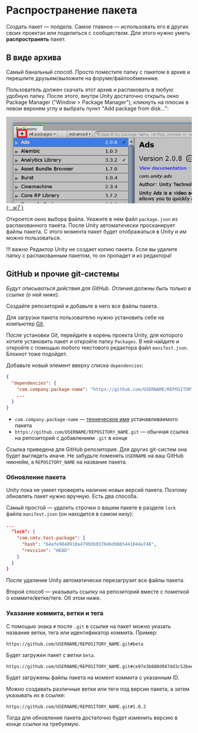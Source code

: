 # Распространение пакета

Создать пакет — полдела. Самое главное — использовать его в других своих проектах или поделиться с сообществом.
Для этого нужно уметь **распространять** пакет.

## В виде архива

Самый банальный способ. Просто поместите папку с пакетом в архив и перешлите друзьям/выложите на форуме/файлообменнике.

Пользователь должен скачать этот архив и распаковать в любую удобную папку. После этого, внутри Unity достаточно открыть окно Package Manager ("Window > Package Manager"), кликнуть на плюсик в левом верхнем углу и выбрать пункт "Add package from disk...":

[![Локальная установка](images/installing-locally.png){: .w7 }](images/installing-locally.png)

Откроется окно выбора файла. Укажите в нем файл `package.json` из распакованного пакета. После Unity автоматически просканирует файлы пакета. С этого момента пакет будет отображаться в Unity и им можно пользоваться.

!!! важно
    Редактор Unity не создает копию пакета. Если вы удалите папку с распакованным пакетом, то он пропадет и из редактора!

## GitHub и прочие git-системы

*Будут описываться действия для GitHub. Отличия должны быть только в ссылке (о ней ниже).*

Создайте репозиторий и добавьте в него все файлы пакета.

Для загрузки пакета пользователю нужно установить себе на компьютер [Git](https://git-scm.com/download/).

После установки Git, перейдите в корень проекта Unity, для которого хотите установить пакет и откройте папку `Packages`. В ней найдите и откройте с помощью любого текстового редактора файл `manifest.json`. Блокнот тоже подойдет.

Добавьте новый элемент вверху списка `dependencies`:

```json hl_lines="3"
{
  "dependencies": {
    "com.company.package-name": "https://github.com/USERNAME/REPOSITORY_NAME.git",
    ...
  }
}
```

* `com.company.package-name` — [техническое имя](../naming/index.md) устанавливаемого пакета
* `https://github.com/USERNAME/REPOSITORY_NAME.git` — обычная ссылка на репозиторий с добавлением `.git` в конце

Ссылка приведена для GitHub репозитория. Для других git-систем она будет выглядеть иначе. Не забудьте поменять `USERNAME` на ваш GitHub никнейм, а `REPOSITORY_NAME` на название пакета.

### Обновление пакета

Unity пока не умеет проверять наличие новых версий пакета. Поэтому обновлять пакет нужно вручную. Есть два способа.

Cамый простой — удалить строчки о вашем пакете в разделе `lock` файла `manifest.json` (он находится в самом низу):

```json hl_lines="3 4 5 6"
...
  "lock": {
    "com.cmtv.test-package": {
      "hash": "64afe9840910a47993b03704bd9885441044a748",
      "revision": "HEAD"
    }
  }
}
```

После удаление Unity автоматически перезагрузит все файлы пакета.

Второй способ — указывать ссылку на репозиторий вместе с пометкой о коммите/ветке/теге. Об этом ниже.

### Указание коммита, ветки и тега

С помощью знака `#` после `.git` в ссылке на пакет можно указать название ветки, тега или идентификатор коммита. Пример:

```
https://github.com/USERNAME/REPOSITORY_NAME.git#beta
```

Будет загружен пакет с ветки `beta`.

```
https://github.com/USERNAME/REPOSITORY_NAME.git#ce97e3b880d947dd3c52beedf7c87ee990b6f32d
```

Будет загружены файлы пакета на момент коммита с указанным ID.

Можно создавать различные ветки или теги под версии пакета, а затем указывать их в ссылке:

```
https://github.com/USERNAME/REPOSITORY_NAME.git#1.0.2
```

Тогда для обновления пакета достаточно будет изменить версию в конце ссылки на требуемую.